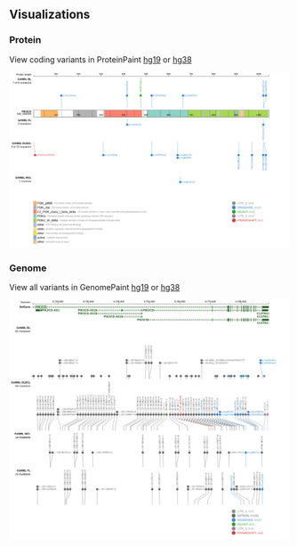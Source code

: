 ## Visualizations
### Protein
View coding variants in ProteinPaint [hg19](https://morinlab.github.io/LLMPP/GAMBL/PIK3CD_protein.html)  or [hg38](https://morinlab.github.io/LLMPP/GAMBL/PIK3CD_protein_hg38.html)

![](images/proteinpaint/PIK3CD_NM_005026.svg)

### Genome
View all variants in GenomePaint [hg19](https://morinlab.github.io/LLMPP/GAMBL/PIK3CD.html)  or [hg38](https://morinlab.github.io/LLMPP/GAMBL/PIK3CD_hg38.html)

![](images/proteinpaint/PIK3CD.svg)


